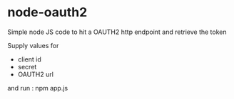 # node-oauth2

Simple node JS code to hit a OAUTH2 http endpoint and retrieve the token 

Supply values for 

- client id 
- secret 
- OAUTH2 url 

and run : npm app.js 
